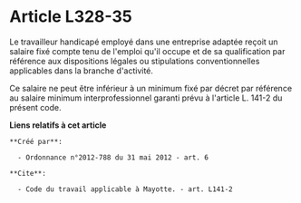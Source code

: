 # Article L328-35

Le travailleur handicapé employé dans une entreprise adaptée reçoit un salaire fixé compte tenu de l'emploi qu'il occupe et
de sa qualification par référence aux dispositions légales ou stipulations conventionnelles applicables dans la branche
d'activité. 

Ce salaire ne peut être inférieur à un minimum fixé par décret par référence au salaire minimum interprofessionnel garanti
prévu à l'article L. 141-2 du présent code.

**Liens relatifs à cet article**

	**Créé par**:

	  - Ordonnance n°2012-788 du 31 mai 2012 - art. 6

	**Cite**:

	  - Code du travail applicable à Mayotte. - art. L141-2
